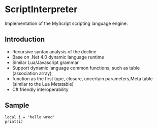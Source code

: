 # ScriptInterpreter
Implementation of the MyScript scripting language engine.

## Introduction
* Recursive syntax analysis of the decline 
* Base on .Net 4.0  dynamic language runtime
* Similar Lua/Javascript grammar
* Support dynamic language common functions, such as table (association   array), 
* function as the first type, closure, uncertain parameters,Meta table (similar to the Lua Metatable)
* C# friendly interoperability

## Sample
```script
local i = "hello wrod"
print(i)
```
